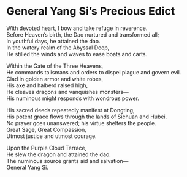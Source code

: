 # General Yang Si’s Precious Edict

With devoted heart, I bow and take refuge in reverence.  
Before Heaven’s birth, the Dao nurtured and transformed all;  
In youthful days, he attained the dao.  
In the watery realm of the Abyssal Deep,  
He stilled the winds and waves to ease boats and carts.  

Within the Gate of the Three Heavens,  
He commands talismans and orders to dispel plague and govern evil.  
Clad in golden armor and white robes,  
His axe and halberd raised high,  
He cleaves dragons and vanquishes monsters—  
His numinous might responds with wondrous power.  

His sacred deeds repeatedly manifest at Dongting,  
His potent grace flows through the lands of Sichuan and Hubei.  
No prayer goes unanswered; his virtue shelters the people.  
Great Sage, Great Compassion,  
Utmost justice and utmost courage.  

Upon the Purple Cloud Terrace,  
He slew the dragon and attained the dao.  
The numinous source grants aid and salvation—  
General Yang Si.
